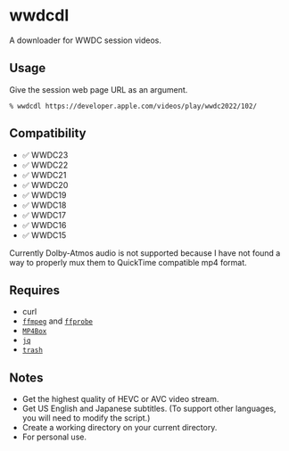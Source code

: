 # wwdcdl
A downloader for WWDC session videos.

## Usage

Give the session web page URL as an argument.

`% wwdcdl https://developer.apple.com/videos/play/wwdc2022/102/`

## Compatibility

- ✅ WWDC23
- ✅ WWDC22
- ✅ WWDC21
- ✅ WWDC20
- ✅ WWDC19
- ✅ WWDC18
- ✅ WWDC17
- ✅ WWDC16
- ✅ WWDC15

Currently Dolby-Atmos audio is not supported because I have not found a way to properly mux them to QuickTime compatible mp4 format.

## Requires

- curl
- [`ffmpeg`](https://www.ffmpeg.org) and [`ffprobe`](https://www.ffmpeg.org)
- [`MP4Box`](https://github.com/gpac/gpac/wiki/MP4Box)
- [`jq`](https://stedolan.github.io/jq/)
- [`trash`](https://hasseg.org/trash/)


## Notes

- Get the highest quality of HEVC or AVC video stream.
- Get US English and Japanese subtitles.
(To support other languages, you will need to modify the script.)
- Create a working directory on your current directory.
- For personal use.
